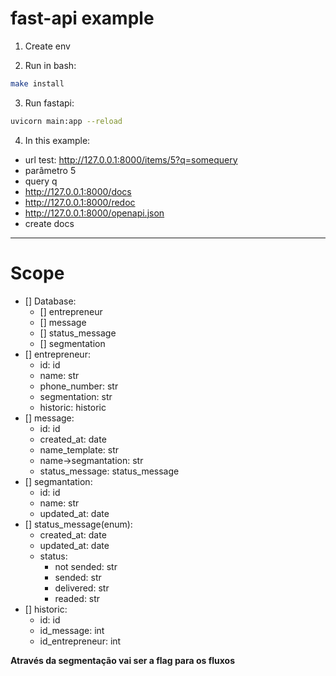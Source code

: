 # fast-api example

1. Create env

2. Run in bash:
```bash
make install
```
3. Run fastapi:
```bash
uvicorn main:app --reload
```

4. In this example:
- url test: http://127.0.0.1:8000/items/5?q=somequery
- parâmetro 5
- query q
- http://127.0.0.1:8000/docs
- http://127.0.0.1:8000/redoc
- http://127.0.0.1:8000/openapi.json
- create docs

---

# Scope

- [] Database:
    - [] entrepreneur
    - [] message
    - [] status_message
    - [] segmentation
- [] entrepreneur:
    - id: id
    - name: str
    - phone_number: str
    - segmentation: str
    - historic: historic
- [] message:
    - id: id
    - created_at: date
    - name_template: str
    - name->segmantation: str
    - status_message: status_message
- [] segmantation:
    - id: id
    - name: str
    - updated_at: date
- [] status_message(enum):
    - created_at: date
    - updated_at: date
    - status:
        - not sended: str
        - sended: str
        - delivered: str
        - readed: str
- [] historic:
    - id: id
    - id_message: int
    - id_entrepreneur: int 

**Através da segmentação vai ser a flag para os fluxos**